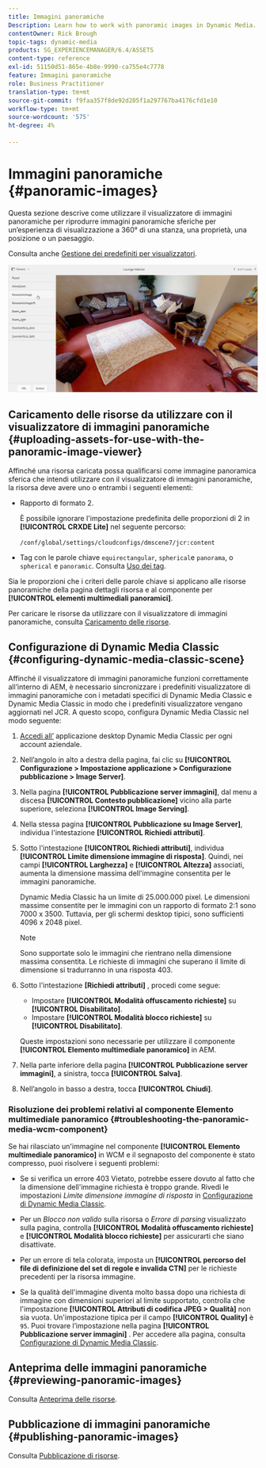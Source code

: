 ```yaml
---
title: Immagini panoramiche
Description: Learn how to work with panoramic images in Dynamic Media.
contentOwner: Rick Brough
topic-tags: dynamic-media
products: SG_EXPERIENCEMANAGER/6.4/ASSETS
content-type: reference
exl-id: 51150d51-865e-4b8e-9990-ca755e4c7778
feature: Immagini panoramiche
role: Business Practitioner
translation-type: tm+mt
source-git-commit: f9faa357f8de92d205f1a297767ba4176cfd1e10
workflow-type: tm+mt
source-wordcount: '575'
ht-degree: 4%

---
```


# Immagini panoramiche {#panoramic-images}

Questa sezione descrive come utilizzare il visualizzatore di immagini panoramiche per riprodurre immagini panoramiche sferiche per un’esperienza di visualizzazione a 360° di una stanza, una proprietà, una posizione o un paesaggio.

Consulta anche [Gestione dei predefiniti per visualizzatori](managing-viewer-presets.md).

![panoramico-immagine2](assets/panoramic-image2.png)

## Caricamento delle risorse da utilizzare con il visualizzatore di immagini panoramiche {#uploading-assets-for-use-with-the-panoramic-image-viewer}

Affinché una risorsa caricata possa qualificarsi come immagine panoramica sferica che intendi utilizzare con il visualizzatore di immagini panoramiche, la risorsa deve avere uno o entrambi i seguenti elementi:

* Rapporto di formato 2.

   È possibile ignorare l&#39;impostazione predefinita delle proporzioni di 2 in **[!UICONTROL CRXDE Lite]** nel seguente percorso:

   `/conf/global/settings/cloudconfigs/dmscene7/jcr:content`

* Tag con le parole chiave `equirectangular`, `spherical`e `panorama`, o `spherical` e `panoramic`. Consulta [Uso dei tag](/help/sites-authoring/tags.md).

Sia le proporzioni che i criteri delle parole chiave si applicano alle risorse panoramiche della pagina dettagli risorsa e al componente per **[!UICONTROL elementi multimediali panoramici]**.

Per caricare le risorse da utilizzare con il visualizzatore di immagini panoramiche, consulta [Caricamento delle risorse](managing-assets-touch-ui.md#uploading-assets).

## Configurazione di Dynamic Media Classic {#configuring-dynamic-media-classic-scene}

Affinché il visualizzatore di immagini panoramiche funzioni correttamente all’interno di AEM, è necessario sincronizzare i predefiniti visualizzatore di immagini panoramiche con i metadati specifici di Dynamic Media Classic e Dynamic Media Classic in modo che i predefiniti visualizzatore vengano aggiornati nel JCR. A questo scopo, configura Dynamic Media Classic nel modo seguente:

1. [Accedi all’](https://experienceleague.adobe.com/docs/dynamic-media-classic/using/intro/dynamic-media-classic-desktop-app.html?lang=en#system-requirements-dmc-app) applicazione desktop Dynamic Media Classic per ogni account aziendale.

1. Nell’angolo in alto a destra della pagina, fai clic su **[!UICONTROL Configurazione > Impostazione applicazione > Configurazione pubblicazione > Image Server]**.
1. Nella pagina **[!UICONTROL Pubblicazione server immagini]**, dal menu a discesa **[!UICONTROL Contesto pubblicazione]** vicino alla parte superiore, seleziona **[!UICONTROL Image Serving]**.

1. Nella stessa pagina **[!UICONTROL Pubblicazione su Image Server]**, individua l&#39;intestazione **[!UICONTROL Richiedi attributi]**.
1. Sotto l&#39;intestazione **[!UICONTROL Richiedi attributi]**, individua **[!UICONTROL Limite dimensione immagine di risposta]**. Quindi, nei campi **[!UICONTROL Larghezza]** e **[!UICONTROL Altezza]** associati, aumenta la dimensione massima dell&#39;immagine consentita per le immagini panoramiche.

   Dynamic Media Classic ha un limite di 25.000.000 pixel. Le dimensioni massime consentite per le immagini con un rapporto di formato 2:1 sono 7000 x 3500. Tuttavia, per gli schermi desktop tipici, sono sufficienti 4096 x 2048 pixel.

   >[!NOTE]
   >
   >Sono supportate solo le immagini che rientrano nella dimensione massima consentita. Le richieste di immagini che superano il limite di dimensione si tradurranno in una risposta 403.

1. Sotto l&#39;intestazione **[Richiedi attributi]** , procedi come segue:

   * Impostare **[!UICONTROL Modalità offuscamento richieste]** su **[!UICONTROL Disabilitato]**.
   * Impostare **[!UICONTROL Modalità blocco richieste]** su **[!UICONTROL Disabilitato]**.

   Queste impostazioni sono necessarie per utilizzare il componente **[!UICONTROL Elemento multimediale panoramico]** in AEM.

1. Nella parte inferiore della pagina **[!UICONTROL Pubblicazione server immagini]**, a sinistra, tocca **[!UICONTROL Salva]**.

1. Nell’angolo in basso a destra, tocca **[!UICONTROL Chiudi]**.

### Risoluzione dei problemi relativi al componente Elemento multimediale panoramico {#troubleshooting-the-panoramic-media-wcm-component}

Se hai rilasciato un&#39;immagine nel componente **[!UICONTROL Elemento multimediale panoramico]** in WCM e il segnaposto del componente è stato compresso, puoi risolvere i seguenti problemi:

* Se si verifica un errore 403 Vietato, potrebbe essere dovuto al fatto che la dimensione dell&#39;immagine richiesta è troppo grande. Rivedi le impostazioni *Limite dimensione immagine di risposta* in [Configurazione di Dynamic Media Classic](#configuring-dynamic-media-classic-scene).

* Per un *Blocco non valido* sulla risorsa o *Errore di parsing* visualizzato sulla pagina, controlla **[!UICONTROL Modalità offuscamento richieste]** e **[!UICONTROL Modalità blocco richieste]** per assicurarti che siano disattivate.
* Per un errore di tela colorata, imposta un **[!UICONTROL percorso del file di definizione del set di regole e invalida CTN]** per le richieste precedenti per la risorsa immagine.
* Se la qualità dell&#39;immagine diventa molto bassa dopo una richiesta di immagine con dimensioni superiori al limite supportato, controlla che l&#39;impostazione **[!UICONTROL Attributi di codifica JPEG > Qualità]** non sia vuota. Un&#39;impostazione tipica per il campo **[!UICONTROL Quality]** è `95`. Puoi trovare l’impostazione nella pagina **[!UICONTROL Pubblicazione server immagini]** . Per accedere alla pagina, consulta [Configurazione di Dynamic Media Classic](#configuring-dynamic-media-classic-scene).

## Anteprima delle immagini panoramiche {#previewing-panoramic-images}

Consulta [Anteprima delle risorse](previewing-assets.md).

## Pubblicazione di immagini panoramiche {#publishing-panoramic-images}

Consulta [Pubblicazione di risorse](publishing-dynamicmedia-assets.md).
